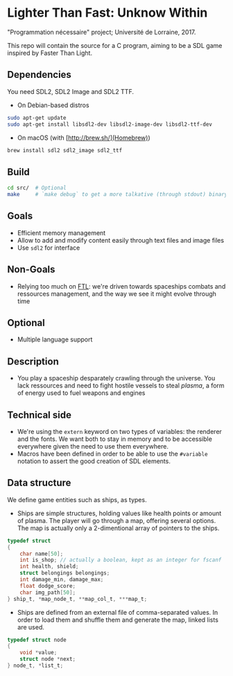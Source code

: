 # Lighter Than Fast: Unknow Within

"Programmation nécessaire" project; Université de Lorraine, 2017.

This repo will contain the source for a C program, aiming to be a SDL game inspired by Faster Than Light.

## Dependencies
You need SDL2, SDL2 Image and SDL2 TTF.

- On Debian-based distros
```sh
sudo apt-get update
sudo apt-get install libsdl2-dev libsdl2-image-dev libsdl2-ttf-dev
```
- On macOS (with [http://brew.sh/](Homebrew))
```sh
brew install sdl2 sdl2_image sdl2_ttf
```

## Build
```sh
cd src/  # Optional
make     # `make debug` to get a more talkative (through stdout) binary
```

## Goals
- Efficient memory management
- Allow to add and modify content easily through text files and image files
- Use `sdl2` for interface

## Non-Goals
- Relying too much on [FTL](http://subsetgames.com/): we're driven towards spaceships combats and ressources management, and the way we see it might evolve through time

## Optional
- Multiple language support

## Description
- You play a spaceship desparately crawling through the universe. You lack ressources and need to fight hostile vessels to steal *plasma*, a form of energy used to fuel weapons and engines

## Technical side
- We're using the `extern` keyword on two types of variables: the renderer and the fonts. We want both to stay in memory and to be accessible everywhere given the need to use them everywhere.
- Macros have been defined in order to be able to use the `#variable` notation to assert the good creation of SDL elements.

## Data structure
We define game entities such as ships, as types.
- Ships are simple structures, holding values like health points or amount of plasma. The player will go through a map, offering several options. The map is actually only a 2-dimentional array of pointers to the ships.
```c
typedef struct
{
    char name[50];
    int is_shop; // actually a boolean, kept as an integer for fscanf
    int health, shield;
    struct belongings belongings;
    int damage_min, damage_max;
    float dodge_score;
    char img_path[50];
} ship_t, *map_node_t, **map_col_t, ***map_t;
```
- Ships are defined from an external file of comma-separated values. In order to load them and shuffle them and generate the map, linked lists are used.
```c
typedef struct node
{
    void *value;
    struct node *next;
} node_t, *list_t;
```
